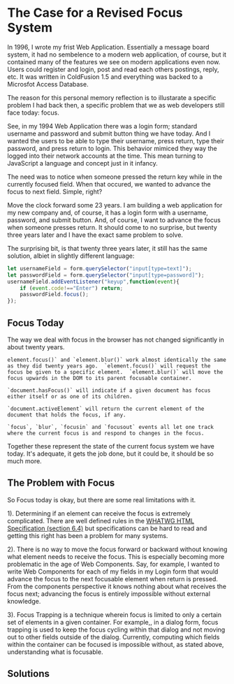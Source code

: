 # The Case for a Revised Focus System

In 1996, I wrote my frist Web Application. Essentially a message board system, it had no sembelence to a modern web application, of course, but it contained many of the features we see on modern applications even now.  Users could register and login, post and read each others postings, reply, etc. It was written in ColdFusion 1.5 and everything was backed to a Microsfot Access Database.

The reason for this personal memory reflection is to illustarate a specific problem I had back then, a specific problem that we as web developers still face today: focus.

See, in my 1994 Web Application there was a login form; standard username and password and submit button thing we have today. And I wanted the users to be able to type their username, press return, type their password, and press return to login.  This behavior mimiced they way the logged into their network accounts at the time. This mean turning to JavaScript a language and concept just in it infancy.

The need was to notice when someone pressed the return key while in the currently focused field. When that occured, we wanted to advance the focus to next field. Simple, right?

Move the clock forward some 23 years.  I am building a web application for my new company and, of course, it has a login form with a username, password, and submit button.  And, of course, I want to advance the focus when someone presses return.  It should come to no surprise, but twenty three years later and I have the exact same problem to solve.

The surprising bit, is that twenty three years later, it still has the same solution, albiet in slightly different language:

```JavaScript
let usernameField = form.querySelector("input[type=text]");
let passwordField = form.querySelector("input[type=password]");
usernameField.addEventListener("keyup",function(event){
	if (event.code!=="Enter") return;
	passwordField.focus();
});
```

## Focus Today

The way we deal with focus in the browser has not changed significantly in about twenty years.

	element.focus()` and `element.blur()` work almost identically the same as they did twenty years ago.  `element.focus()` will request the focus be given to a specific element.  `element.blur()` will move the focus upwards in the DOM to its parent focusable container.

	`document.hasFocus()` will indicate if a given document has focus either itself or as one of its children.

	`document.activeElement` will return the current element of the document that holds the focus, if any.

	`focus`, `blur`, `focusin` and `focusout` events all let one track where the current focus is and respond to changes in the focus.

Together these represent the state of the current focus system we have today. It's adequate, it gets the job done, but it could be, it should be so much more.

## The Problem with Focus

So Focus today is okay, but there are some real limitations with it.

1). Determining if an element can receive the focus is extremely complicated.  There are well defined rules in the [WHATWG HTML Specification (section 6.4)](https://html.spec.whatwg.org/multipage/interaction.html#focus) but specifications can be hard to read and getting this right has been a problem for many systems.

2). There is no way to move the focus forward or backward without knowing what element needs to receive the focus. This is especially becoming more problematic in the age of Web Components. Say, for example, I wanted to write Web Components for each of my fields in my Login form that would advance the focus to the next focusable element when return is pressed.  From the components perspective it knows nothing about what receives the focus next; advancing the focus is entirely impossible without external knowledge.

3). Focus Trapping is a technique wherein focus is limited to only a certain set of elements in a given container. For example,, in a dialog form, focus trapping is used to keep the focus cycling within that dialog and not moving out to other fields outside of the dialog. Currently, computing which fields within the container can be focused is impossible without, as stated above, understanding what is focusable.


## Solutions
